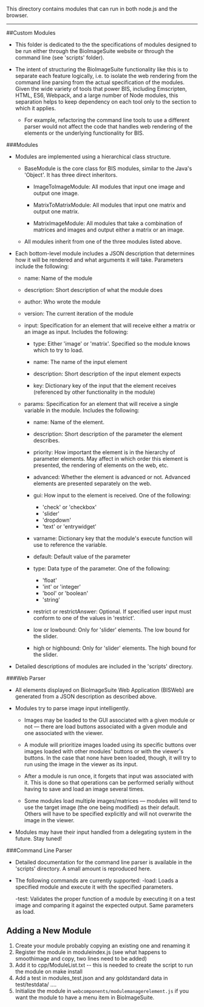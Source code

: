 
This directory contains modules that can run in both node.js and the browser.

---

##Custom Modules
* This folder is dedicated to the the specifications of modules designed to be run either through the BioImageSuite website or through the command line (see 'scripts' folder).

* The intent of structuring the BioImageSuite functionality like this is to separate each feature logically, i.e. to isolate the web rendering from the command line parsing from the actual specification of the modules. Given the wide variety of tools that power BIS, including Emscripten, HTML, ES6, Webpack, and a large number of Node modules, this separation helps to keep dependency on each tool only to the section to which it applies. 

    * For example, refactoring the command line tools to use a different parser would not affect the code that handles web rendering of the elements or the underlying functionality for BIS. 

###Modules 
* Modules are implemented using a hierarchical class structure.
    * BaseModule is the core class for BIS modules, similar to the Java's 'Object'. It has three direct inheritors.
		* ImageToImageModule: All modules that input one image and output one image. 

		* MatrixToMatrixModule: All modules that input one matrix and output one matrix. 

		* MatrixImageModule: All modules that take a combination of matrices and images and output either a matrix or an image.

	* All modules inherit from one of the three modules listed above. 

* Each bottom-level module includes a JSON description that determines how it will be rendered and what arguments it will take. Parameters include the following: 
	* name: Name of the module

	* description: Short description of what the module does
	* author: Who wrote the module

	* version: The current iteration of the module 

	* input: Specification for an element that will receive either a matrix or an image as input. Includes the following: 
		* type: Either 'image' or 'matrix'. Specified so the module knows which to try to load. 

		* name: The name of the input element

		* description: Short description of the input element expects

		* key: Dictionary key of the input that the element receives (referenced by other functionality in the module)

	* params: Specification for an element that will receive a single variable in the module. Includes the following:
		* name: Name of the element.

		* description: Short description of the parameter the element describes.

		* priority: How important the element is in the hierarchy of parameter elements. May affect in which order this element is presented, the rendering of elements on the web, etc.

		* advanced: Whether the element is advanced or not. Advanced elements are presented separately on the web.

		* gui: How input to the element is received. One of the following: 
			* 'check' or 'checkbox' 
			* 'slider' 
			* 'dropdown' 
			* 'text' or 'entrywidget' 

		* varname: Dictionary key that the module's execute function will use to reference the variable.

		* default: Default value of the parameter

		* type: Data type of the parameter. One of the following: 
			* 'float'
			* 'int' or 'integer' 
			* 'bool' or 'boolean' 
			* 'string' 

		* restrict or restrictAnswer: Optional. If specified user input must conform to one of the values in 'restrict'. 

		* low or lowbound: Only for 'slider' elements. The low bound for the slider. 

		* high or highbound: Only for 'slider' elements. The high bound for the slider. 
	 
* Detailed descriptions of modules are included in the 'scripts' directory. 

###Web Parser
* All elements displayed on BioImageSuite Web Application (BISWeb) are generated from a JSON description as described above. 

* Modules try to parse image input intelligently.
	* Images may be loaded to the GUI associated with a given module or not — there are load buttons associated with a given module and one associated with the viewer. 

	* A module will prioritize images loaded using its specific buttons over images loaded with other modules' buttons or with the viewer's buttons. In the case that none have been loaded, though, it will try to run using the image in the viewer as its input. 

	* After a module is run once, it forgets that input was associated with it. This is done so that operations can be performed serially without having to save and load an image several times. 
	* Some modules load multiple images/matrices — modules will tend to use the target image (the one being modified) as their default. Others will have to be specified explicitly and will not overwrite the image in the viewer. 

* Modules may have their input handled from a delegating system in the future. Stay tuned!

###Command Line Parser
* Detailed documentation for the command line parser is available in the 'scripts' directory. A small amount is reproduced here. 

* The following commands are currently supported:
	-load: Loads a specified module and execute it with the specified parameters.
	
	-test: Validates the proper function of a module by executing it on a test image and comparing it against the expected output. Same parameters as load. 


## Adding a New Module

1. Create your module probably copying an existing one and renaming it
2. Register the module in moduleindex.js  (see what happens to smoothimage and
   copy, two lines need to be added)
3. Add it to cpp/ModuleList.txt -- this is needed to create the script to run
   the module on make install
4. Add a test in modules_test.json  and any goldstandard data in
   test/testdata/ ....
5. Initialize the module in `webcomponents/modulemanagerelement.js` if     you want the module to have a menu item in BioImageSuite.
   
